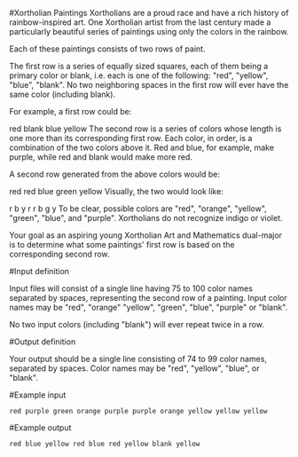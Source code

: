 #Xortholian Paintings
Xortholians are a proud race and have a rich history of rainbow-inspired art. One Xortholian artist from the last century made a particularly beautiful series of paintings using only the colors in the rainbow.

Each of these paintings consists of two rows of paint.

The first row is a series of equally sized squares, each of them being a primary color or blank, i.e. each is one of the following: "red", "yellow", "blue", "blank". No two neighboring spaces in the first row will ever have the same color (including blank).

For example, a first row could be:

red blank blue yellow
The second row is a series of colors whose length is one more than its corresponding first row. Each color, in order, is a combination of the two colors above it. Red and blue, for example, make purple, while red and blank would make more red.

A second row generated from the above colors would be:

red red blue green yellow
Visually, the two would look like:

  r   b y
 r r b g y
 To be clear, possible colors are "red", "orange", "yellow", "green", "blue", and "purple". Xortholians do not recognize indigo or violet.

 Your goal as an aspiring young Xortholian Art and Mathematics dual-major is to determine what some paintings' first row is based on the corresponding second row.

#Input definition

 Input files will consist of a single line having 75 to 100 color names separated by spaces, representing the second row of a painting. Input color names may be "red", "orange" "yellow", "green", "blue", "purple" or "blank".

 No two input colors (including "blank") will ever repeat twice in a row.

#Output definition

 Your output should be a single line consisting of 74 to 99 color names, separated by spaces. Color names may be "red", "yellow", "blue", or "blank".

#Example input
```
red purple green orange purple purple orange yellow yellow yellow
```
#Example output
```
red blue yellow red blue red yellow blank yellow
```
